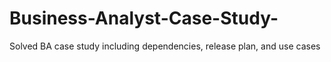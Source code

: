 # Business-Analyst-Case-Study-
Solved BA case study including dependencies, release plan, and use cases
